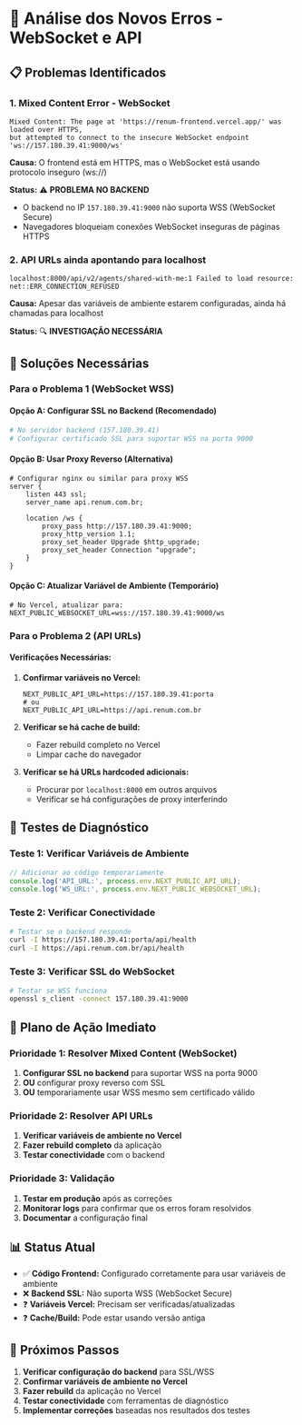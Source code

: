 # 🚨 Análise dos Novos Erros - WebSocket e API

## 📋 Problemas Identificados

### 1. **Mixed Content Error - WebSocket**
```
Mixed Content: The page at 'https://renum-frontend.vercel.app/' was loaded over HTTPS, 
but attempted to connect to the insecure WebSocket endpoint 'ws://157.180.39.41:9000/ws'
```

**Causa:** O frontend está em HTTPS, mas o WebSocket está usando protocolo inseguro (ws://)

**Status:** ⚠️ **PROBLEMA NO BACKEND**
- O backend no IP `157.180.39.41:9000` não suporta WSS (WebSocket Secure)
- Navegadores bloqueiam conexões WebSocket inseguras de páginas HTTPS

### 2. **API URLs ainda apontando para localhost**
```
localhost:8000/api/v2/agents/shared-with-me:1 Failed to load resource: net::ERR_CONNECTION_REFUSED
```

**Causa:** Apesar das variáveis de ambiente estarem configuradas, ainda há chamadas para localhost

**Status:** 🔍 **INVESTIGAÇÃO NECESSÁRIA**

## 🔧 Soluções Necessárias

### Para o Problema 1 (WebSocket WSS)

#### Opção A: Configurar SSL no Backend (Recomendado)
```bash
# No servidor backend (157.180.39.41)
# Configurar certificado SSL para suportar WSS na porta 9000
```

#### Opção B: Usar Proxy Reverso (Alternativa)
```nginx
# Configurar nginx ou similar para proxy WSS
server {
    listen 443 ssl;
    server_name api.renum.com.br;
    
    location /ws {
        proxy_pass http://157.180.39.41:9000;
        proxy_http_version 1.1;
        proxy_set_header Upgrade $http_upgrade;
        proxy_set_header Connection "upgrade";
    }
}
```

#### Opção C: Atualizar Variável de Ambiente (Temporário)
```env
# No Vercel, atualizar para:
NEXT_PUBLIC_WEBSOCKET_URL=wss://157.180.39.41:9000/ws
```

### Para o Problema 2 (API URLs)

#### Verificações Necessárias:

1. **Confirmar variáveis no Vercel:**
   ```env
   NEXT_PUBLIC_API_URL=https://157.180.39.41:porta
   # ou
   NEXT_PUBLIC_API_URL=https://api.renum.com.br
   ```

2. **Verificar se há cache de build:**
   - Fazer rebuild completo no Vercel
   - Limpar cache do navegador

3. **Verificar se há URLs hardcoded adicionais:**
   - Procurar por `localhost:8000` em outros arquivos
   - Verificar se há configurações de proxy interferindo

## 🧪 Testes de Diagnóstico

### Teste 1: Verificar Variáveis de Ambiente
```javascript
// Adicionar ao código temporariamente
console.log('API_URL:', process.env.NEXT_PUBLIC_API_URL);
console.log('WS_URL:', process.env.NEXT_PUBLIC_WEBSOCKET_URL);
```

### Teste 2: Verificar Conectividade
```bash
# Testar se o backend responde
curl -I https://157.180.39.41:porta/api/health
curl -I https://api.renum.com.br/api/health
```

### Teste 3: Verificar SSL do WebSocket
```bash
# Testar se WSS funciona
openssl s_client -connect 157.180.39.41:9000
```

## 🎯 Plano de Ação Imediato

### Prioridade 1: Resolver Mixed Content (WebSocket)
1. **Configurar SSL no backend** para suportar WSS na porta 9000
2. **OU** configurar proxy reverso com SSL
3. **OU** temporariamente usar WSS mesmo sem certificado válido

### Prioridade 2: Resolver API URLs
1. **Verificar variáveis de ambiente no Vercel**
2. **Fazer rebuild completo** da aplicação
3. **Testar conectividade** com o backend

### Prioridade 3: Validação
1. **Testar em produção** após as correções
2. **Monitorar logs** para confirmar que os erros foram resolvidos
3. **Documentar** a configuração final

## 📊 Status Atual

- ✅ **Código Frontend:** Configurado corretamente para usar variáveis de ambiente
- ❌ **Backend SSL:** Não suporta WSS (WebSocket Secure)
- ❓ **Variáveis Vercel:** Precisam ser verificadas/atualizadas
- ❓ **Cache/Build:** Pode estar usando versão antiga

## 🚀 Próximos Passos

1. **Verificar configuração do backend** para SSL/WSS
2. **Confirmar variáveis de ambiente no Vercel**
3. **Fazer rebuild** da aplicação no Vercel
4. **Testar conectividade** com ferramentas de diagnóstico
5. **Implementar correções** baseadas nos resultados dos testes